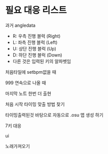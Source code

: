 # 필요 대응 리스트

과거 angledata 
- R: 우측 진행 블럭 (Right)
- L: 좌측 진행 블럭 (Left)
- U: 상단 진행 블럭 (Up)
- D: 하단 진행 블럭 (Down)
- 다른 것은 입력된 키의 알파벳임

처음타일에 setbpm없을 때 

999 연속으로 나올 때

마지막 노트 한번 더 출현

처음 시작 타이밍 맞출 방법 찾기

타이밍출력된것 바탕으로 자동으로 .osu 맵 생성 하기

7키 대응

ui

노래가져오기

